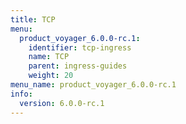 ```yaml
---
title: TCP
menu:
  product_voyager_6.0.0-rc.1:
    identifier: tcp-ingress
    name: TCP
    parent: ingress-guides
    weight: 20
menu_name: product_voyager_6.0.0-rc.1
info:
  version: 6.0.0-rc.1
---
```


